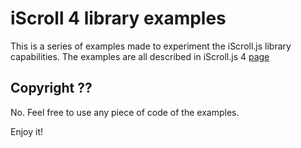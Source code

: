 # iScroll 4 library examples #

This is a series of examples made to experiment the iScroll.js library capabilities. 
The examples are all described in iScroll.js 4 [page](http://cubiq.org/iscroll-4) 

## Copyright ?? ##

No. Feel free to use any piece of code of the examples. 

Enjoy it!
